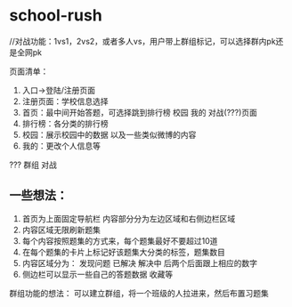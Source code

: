 # school-rush

//对战功能：1vs1，2vs2，或者多人vs，用户带上群组标记，可以选择群内pk还是全网pk

页面清单：
1. 入口->登陆/注册页面
2. 注册页面：学校信息选择
3. 首页：最中间开始答题，可选择跳到排行榜 校园 我的 对战(???)页面
4. 排行榜：各分类的排行榜
5. 校园：展示校园中的数据 以及一些类似微博的内容
6. 我的：更改个人信息等

???
群组
对战


## 一些想法：
1. 首页为上面固定导航栏 内容部分分为左边区域和右侧边栏区域
2. 内容区域无限刷新题集
3. 每个内容按照题集的方式来，每个题集最好不要超过10道
4. 在每个题集的卡片上标记好该题集大分类的标签，题集数目
5. 内容区域分为： 发现问题 已解决 解决中 后两个后面跟上相应的数字
6. 侧边栏可以显示一些自己的答题数据 收藏等

群组功能的想法： 可以建立群组，将一个班级的人拉进来，然后布置习题集